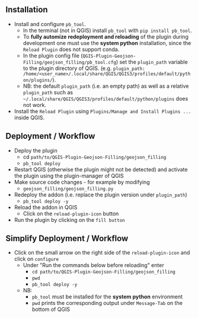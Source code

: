 ## Installation
- Install and configure `pb_tool`.
  - In the terminal (not in QGIS) install `pb_tool` with `pip install pb_tool`.
  - To **fully automize redeployment and reloading** of the plugin during
   development one must use the **system python** installation, since the
  `Reload Plugin` does not support conda.
  - In the plugin config file (`QGIS-Plugin-Geojson-Filling/geojson_filling/pb_tool.cfg`)
  set the `plugin_path` variable to the plugin directory of QGIS.
  (e.g. `plugin_path: /home/<user_name>/.local/share/QGIS/QGIS3/profiles/default/python/plugins/`).
  - NB: the default `plugin_path` (i.e. an empty path) as well as a relative
  `plugin_path` such as `~/.local/share/QGIS/QGIS3/profiles/default/python/plugins`
  does not work.
- Install the `Reload Plugin` using `Plugins/Manage and Install Plugins ...`
inside QGIS.

## Deployment / Workflow
- Deploy the plugin
  - cd `path/to/QGIS-Plugin-Geojson-Filling/geojson_filling`
  - `pb_tool deploy`
- Restart QGIS (otherwise the plugin might not be detected) and activate the
  plugin using the plugin-manager of QGIS
- Make source code changes - for example by modifying
  - `geojson_filling/geojson_filling.py`
- Redeploy the addon (i.e. replace the plugin version under `plugin_path`)
  - `pb_tool deploy -y`
- Reload the addon in QGIS
  - Click on the `reload-plugin-icon` button
- Run the plugin by clicking on the `fill button`

## Simplify Deployment / Workflow
- Click on the small arrow on the right side of the `reload-plugin-icon` and
  click on `configure`
  - Under "Run the commands below before reloading" enter
    - `cd path/to/QGIS-Plugin-Geojson-Filling/geojson_filling`
    - `pwd`
    - `pb_tool deploy -y`
  - NB:
    - `pb_tool` must be installed for the **system python** environment
    - `pwd` prints the corresponding output under `Message-Tab` on the bottom
      of QGIS